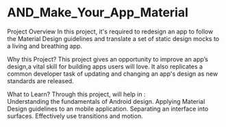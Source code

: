# AND_Make_Your_App_Material
Project Overview 
In this project, it's required to redesign an app to follow the Material Design guidelines
and translate a set of static design mocks to a living and breathing app.  

Why this Project? 
This project gives an opportunity to improve an app’s design,a vital skill for building apps users will love. 
It also replicates a common developer task of updating and changing an app's design as new standards are released. 

What to Learn? 
Through this project, will help in :  
Understanding the fundamentals of Android design. 
Applying Material Design guidelines to an mobile application. 
Separating an interface into surfaces. 
Effectively use transitions and motion.

